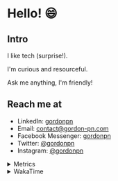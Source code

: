 # Hello! 😄

## Intro

I like tech (surprise!).

I'm curious and resourceful.

Ask me anything, I'm friendly!

## Reach me at

- LinkedIn: [gordonpn](https://www.linkedin.com/in/gordonpn/)
- Email: [contact@gordon-pn.com](mailto:contact@gordon-pn.com)
- Facebook Messenger: [gordonpn](https://www.messenger.com/t/Gordonpn)
- Twitter: [@gordonpn](https://twitter.com/Gordonpn)
- Instagram: [@gordonpn](https://www.instagram.com/gordonpn/)

<details>
  <summary>Metrics</summary>

  <img align="center" src="https://github.com/gordonpn/gordonpn/blob/master/github-metrics.svg" alt="GitHub Metrics">

</details>

<details>
  <summary>WakaTime</summary>

  <!--START_SECTION:waka-->
**I'm an Early 🐤** 

```text
🌞 Morning    178 commits    █████░░░░░░░░░░░░░░░░░░░░   21.5% 
🌆 Daytime    320 commits    █████████░░░░░░░░░░░░░░░░   38.65% 
🌃 Evening    294 commits    █████████░░░░░░░░░░░░░░░░   35.51% 
🌙 Night      36 commits     █░░░░░░░░░░░░░░░░░░░░░░░░   4.35%

```
📅 **I'm Most Productive on Wednesday** 

```text
Monday       128 commits    ███░░░░░░░░░░░░░░░░░░░░░░   15.46% 
Tuesday      101 commits    ███░░░░░░░░░░░░░░░░░░░░░░   12.2% 
Wednesday    185 commits    █████░░░░░░░░░░░░░░░░░░░░   22.34% 
Thursday     110 commits    ███░░░░░░░░░░░░░░░░░░░░░░   13.29% 
Friday       122 commits    ███░░░░░░░░░░░░░░░░░░░░░░   14.73% 
Saturday     61 commits     █░░░░░░░░░░░░░░░░░░░░░░░░   7.37% 
Sunday       121 commits    ███░░░░░░░░░░░░░░░░░░░░░░   14.61%

```


📊 **This Week I Spent My Time On** 

```text
💬 Programming Languages: 
Java                     4 hrs 43 mins       ███████████░░░░░░░░░░░░░░   45.73% 
Markdown                 1 hr 42 mins        ████░░░░░░░░░░░░░░░░░░░░░   16.58% 
JSON                     1 hr 40 mins        ████░░░░░░░░░░░░░░░░░░░░░   16.21% 
ERB                      56 mins             ██░░░░░░░░░░░░░░░░░░░░░░░   9.15% 
YAML                     32 mins             █░░░░░░░░░░░░░░░░░░░░░░░░   5.3%

🔥 Editors: 
IntelliJ                 8 hrs 7 mins        ███████████████████░░░░░░   78.56% 
VS Code                  2 hrs 12 mins       █████░░░░░░░░░░░░░░░░░░░░   21.44%

```


 Last Updated on 02/11/2022 16:38:59 UTC
<!--END_SECTION:waka-->
</details>
